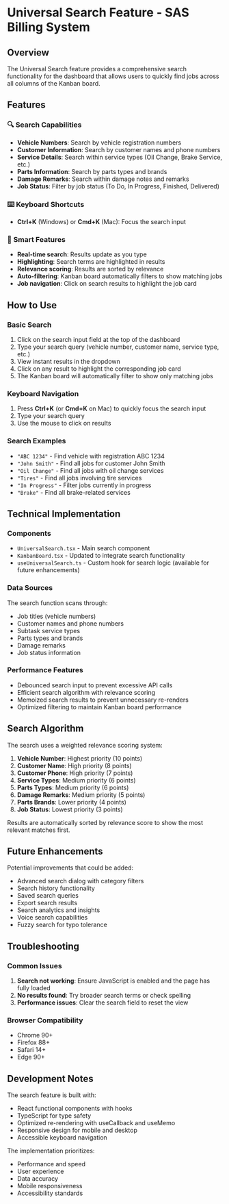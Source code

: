 # Universal Search Feature - SAS Billing System

## Overview

The Universal Search feature provides a comprehensive search functionality for the dashboard that allows users to quickly find jobs across all columns of the Kanban board.

## Features

### 🔍 Search Capabilities

- **Vehicle Numbers**: Search by vehicle registration numbers
- **Customer Information**: Search by customer names and phone numbers
- **Service Details**: Search within service types (Oil Change, Brake Service, etc.)
- **Parts Information**: Search by parts types and brands
- **Damage Remarks**: Search within damage notes and remarks
- **Job Status**: Filter by job status (To Do, In Progress, Finished, Delivered)

### ⌨️ Keyboard Shortcuts

- **Ctrl+K** (Windows) or **Cmd+K** (Mac): Focus the search input

### 🎯 Smart Features

- **Real-time search**: Results update as you type
- **Highlighting**: Search terms are highlighted in results
- **Relevance scoring**: Results are sorted by relevance
- **Auto-filtering**: Kanban board automatically filters to show matching jobs
- **Job navigation**: Click on search results to highlight the job card

## How to Use

### Basic Search

1. Click on the search input field at the top of the dashboard
2. Type your search query (vehicle number, customer name, service type, etc.)
3. View instant results in the dropdown
4. Click on any result to highlight the corresponding job card
5. The Kanban board will automatically filter to show only matching jobs

### Keyboard Navigation

1. Press **Ctrl+K** (or **Cmd+K** on Mac) to quickly focus the search input
2. Type your search query
3. Use the mouse to click on results

### Search Examples

- `"ABC 1234"` - Find vehicle with registration ABC 1234
- `"John Smith"` - Find all jobs for customer John Smith
- `"Oil Change"` - Find all jobs with oil change services
- `"Tires"` - Find all jobs involving tire services
- `"In Progress"` - Filter jobs currently in progress
- `"Brake"` - Find all brake-related services

## Technical Implementation

### Components

- `UniversalSearch.tsx` - Main search component
- `KanbanBoard.tsx` - Updated to integrate search functionality
- `useUniversalSearch.ts` - Custom hook for search logic (available for future enhancements)

### Data Sources

The search function scans through:

- Job titles (vehicle numbers)
- Customer names and phone numbers
- Subtask service types
- Parts types and brands
- Damage remarks
- Job status information

### Performance Features

- Debounced search input to prevent excessive API calls
- Efficient search algorithm with relevance scoring
- Memoized search results to prevent unnecessary re-renders
- Optimized filtering to maintain Kanban board performance

## Search Algorithm

The search uses a weighted relevance scoring system:

1. **Vehicle Number**: Highest priority (10 points)
2. **Customer Name**: High priority (8 points)
3. **Customer Phone**: High priority (7 points)
4. **Service Types**: Medium priority (6 points)
5. **Parts Types**: Medium priority (6 points)
6. **Damage Remarks**: Medium priority (5 points)
7. **Parts Brands**: Lower priority (4 points)
8. **Job Status**: Lowest priority (3 points)

Results are automatically sorted by relevance score to show the most relevant matches first.

## Future Enhancements

Potential improvements that could be added:

- Advanced search dialog with category filters
- Search history functionality
- Saved search queries
- Export search results
- Search analytics and insights
- Voice search capabilities
- Fuzzy search for typo tolerance

## Troubleshooting

### Common Issues

1. **Search not working**: Ensure JavaScript is enabled and the page has fully loaded
2. **No results found**: Try broader search terms or check spelling
3. **Performance issues**: Clear the search field to reset the view

### Browser Compatibility

- Chrome 90+
- Firefox 88+
- Safari 14+
- Edge 90+

## Development Notes

The search feature is built with:

- React functional components with hooks
- TypeScript for type safety
- Optimized re-rendering with useCallback and useMemo
- Responsive design for mobile and desktop
- Accessible keyboard navigation

The implementation prioritizes:

- Performance and speed
- User experience
- Data accuracy
- Mobile responsiveness
- Accessibility standards
